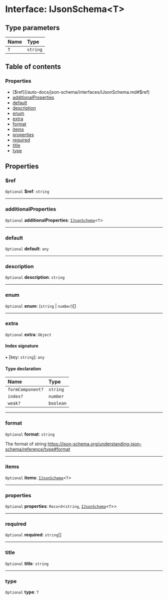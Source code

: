 # Interface: IJsonSchema\<T>

## Type parameters

| Name | Type |
| :------ | :------ |
| `T` | `string` |

## Table of contents

### Properties

* [$ref](/auto-docs/json-schema/interfaces/IJsonSchema.md#$ref)
* [additionalProperties](/auto-docs/json-schema/interfaces/IJsonSchema.md#additionalproperties)
* [default](/auto-docs/json-schema/interfaces/IJsonSchema.md#default)
* [description](/auto-docs/json-schema/interfaces/IJsonSchema.md#description)
* [enum](/auto-docs/json-schema/interfaces/IJsonSchema.md#enum)
* [extra](/auto-docs/json-schema/interfaces/IJsonSchema.md#extra)
* [format](/auto-docs/json-schema/interfaces/IJsonSchema.md#format)
* [items](/auto-docs/json-schema/interfaces/IJsonSchema.md#items)
* [properties](/auto-docs/json-schema/interfaces/IJsonSchema.md#properties)
* [required](/auto-docs/json-schema/interfaces/IJsonSchema.md#required)
* [title](/auto-docs/json-schema/interfaces/IJsonSchema.md#title)
* [type](/auto-docs/json-schema/interfaces/IJsonSchema.md#type)

## Properties

### $ref

`Optional` **$ref**: `string`

***

### additionalProperties

`Optional` **additionalProperties**: [`IJsonSchema`](/auto-docs/json-schema/interfaces/IJsonSchema.md)<`T`>

***

### default

`Optional` **default**: `any`

***

### description

`Optional` **description**: `string`

***

### enum

`Optional` **enum**: (`string` | `number`)\[]

***

### extra

`Optional` **extra**: `Object`

#### Index signature

▪ \[key: `string`]: `any`

#### Type declaration

| Name | Type |
| :------ | :------ |
| `formComponent?` | `string` |
| `index?` | `number` |
| `weak?` | `boolean` |

***

### format

`Optional` **format**: `string`

The format of string
https://json-schema.org/understanding-json-schema/reference/type#format

***

### items

`Optional` **items**: [`IJsonSchema`](/auto-docs/json-schema/interfaces/IJsonSchema.md)<`T`>

***

### properties

`Optional` **properties**: `Record`<`string`, [`IJsonSchema`](/auto-docs/json-schema/interfaces/IJsonSchema.md)<`T`>>

***

### required

`Optional` **required**: `string`\[]

***

### title

`Optional` **title**: `string`

***

### type

`Optional` **type**: `T`
